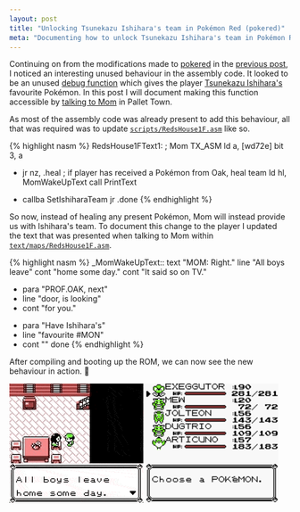 ```yaml
---
layout: post
title: "Unlocking Tsunekazu Ishihara's team in Pokémon Red (pokered)"
meta: "Documenting how to unlock Tsunekazu Ishihara's team in Pokémon Red (pokered)"
---
```


Continuing on from the modifications made to [pokered](https://github.com/pret/pokered) in the [previous post](/posts/compiling-pokered-using-docker-and-adding-super-b-button-behaviour/), I noticed an interesting unused behaviour in the assembly code.
It looked to be an unused [debug function](https://github.com/eddmann/pokered/blob/master/engine/debug1.asm) which gives the player [Tsunekazu Ishihara's](https://bulbapedia.bulbagarden.net/wiki/Tsunekazu_Ishihara) favourite Pokémon.
In this post I will document making this function accessible by [talking to Mom](https://github.com/eddmann/pokered/commit/3450a335207c79018c4c157139ad5a6ac2755081) in Pallet Town.
<!--more-->

As most of the assembly code was already present to add this behaviour, all that was required was to update [`scripts/RedsHouse1F.asm`](https://github.com/eddmann/pokered/commit/3450a335207c79018c4c157139ad5a6ac2755081#diff-0e46c8f2965b519c43baed3692896c7b) like so.

{% highlight nasm %}
RedsHouse1FText1: ; Mom
  TX_ASM
  ld a, [wd72e]
  bit 3, a
- jr nz, .heal ; if player has received a Pokémon from Oak, heal team
  ld hl, MomWakeUpText
  call PrintText
+ callba SetIshiharaTeam
  jr .done
{% endhighlight %}

So now, instead of healing any present Pokémon, Mom will instead provide us with Ishihara's team.
To document this change to the player I updated the text that was presented when talking to Mom within [`text/maps/RedsHouse1F.asm`](https://github.com/eddmann/pokered/commit/3450a335207c79018c4c157139ad5a6ac2755081#diff-b1750b171a232f88acb32643546f5ed3).

{% highlight nasm %}
_MomWakeUpText::
  text "MOM: Right."
  line "All boys leave"
  cont "home some day."
  cont "It said so on TV."

- para "PROF.OAK, next"
- line "door, is looking"
- cont "for you."
+ para "Have Ishihara's"
+ line "favourite #MON"
+ cont ""
  done
{% endhighlight %}

After compiling and booting up the ROM, we can now see the new behaviour in action. 🎉

<p>
  <img alt="Talking to MOM" src="/uploads/unlocking-tsunekazu-ishiharas-team-in-pokered/mom.gif" style="display:inline;"/>
  <img alt="Ishiharas team" src="/uploads/unlocking-tsunekazu-ishiharas-team-in-pokered/team.png" style="height:214px;display:inline;" />
</p>
